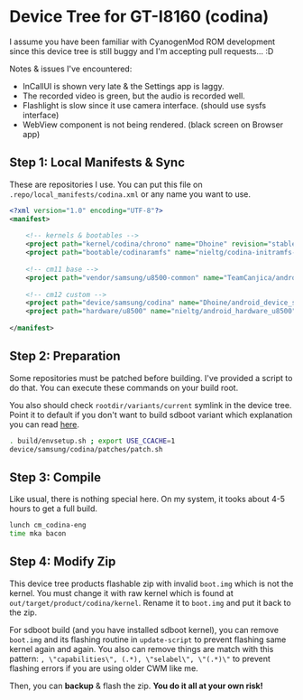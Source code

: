 # Device Tree for GT-I8160 (codina)

I assume you have been familiar with CyanogenMod ROM development since this device tree is still buggy and I'm accepting pull requests... :D

Notes & issues I've encountered:

- InCallUI is shown very late & the Settings app is laggy.
- The recorded video is green, but the audio is recorded well.
- Flashlight is slow since it use camera interface. (should use sysfs interface)
- WebView component is not being rendered. (black screen on Browser app)

## Step 1: Local Manifests & Sync

These are repositories I use. You can put this file on `.repo/local_manifests/codina.xml` or any name you want to use.

```xml
<?xml version="1.0" encoding="UTF-8"?>
<manifest>
	
	<!-- kernels & bootables -->
	<project path="kernel/codina/chrono" name="Dhoine" revision="stable" />
	<project path="bootable/codinaramfs" name="nieltg/codina-initramfs-sdboot" revision="master" />
	
	<!-- cm11 base -->
	<project path="vendor/samsung/u8500-common" name="TeamCanjica/android_vendor_samsung_u8500-common" revision="cm-11.0" />
	
	<!-- cm12 custom -->
	<project path="device/samsung/codina" name="Dhoine/android_device_samsung_codina" />
	<project path="hardware/u8500" name="nieltg/android_hardware_u8500" />
	
</manifest>
```

## Step 2: Preparation

Some repositories must be patched before building. I've provided a script to do that. You can execute these commands on your build root.

You also should check `rootdir/variants/current` symlink in the device tree. Point it to default if you don't want to build sdboot variant which explanation you can read [here](https://github.com/nieltg/codina-initramfs-sdboot).

```bash
. build/envsetup.sh ; export USE_CCACHE=1
device/samsung/codina/patches/patch.sh
```

## Step 3: Compile

Like usual, there is nothing special here. On my system, it tooks about 4-5 hours to get a full build.

```bash
lunch cm_codina-eng
time mka bacon
```

## Step 4: Modify Zip

This device tree products flashable zip with invalid `boot.img` which is not the kernel. You must change it with raw kernel which is found at `out/target/product/codina/kernel`. Rename it to `boot.img` and put it back to the zip.

For sdboot build (and you have installed sdboot kernel), you can remove `boot.img` and its flashing routine in `update-script` to prevent flashing same kernel again and again. You also can remove things are match with this pattern: `, \"capabilities\", (.*), \"selabel\", \"(.*)\"` to prevent flashing errors if you are using older CWM like me.

Then, you can __backup__ & flash the zip. __You do it all at your own risk!__

